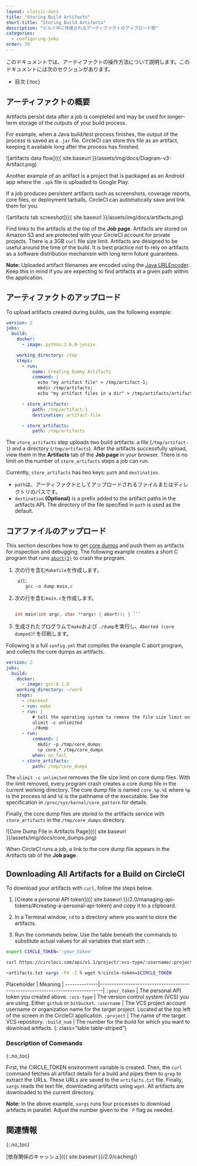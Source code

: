 ```yaml
---
layout: classic-docs
title: "Storing Build Artifacts"
short-title: "Storing Build Artifacts"
description: "ビルド中に作成されるアーティファクトのアップロード例"
categories:
  - configuring-jobs
order: 70
---
```

このドキュメントでは、アーティファクトの操作方法について説明します。このドキュメントには次のセクションがあります。

* 目次
{:toc}

## アーティファクトの概要

Artifacts persist data after a job is completed and may be used for longer-term storage of the outputs of your build process.

For example, when a Java build/test process finishes, the output of the process is saved as a `.jar` file. CircleCI can store this file as an artifact, keeping it available long after the process has finished.

![artifacts data flow]({{ site.baseurl }}/assets/img/docs/Diagram-v3-Artifact.png)

Another example of an artifact is a project that is packaged as an Android app where the `.apk` file is uploaded to Google Play.

If a job produces persistent artifacts such as screenshots, coverage reports, core files, or deployment tarballs, CircleCI can automatically save and link them for you.

![artifacts tab screeshot]({{ site.baseurl }}/assets/img/docs/artifacts.png)

Find links to the artifacts at the top of the **Job page**. Artifacts are stored on Amazon S3 and are protected with your CircleCI account for private projects. There is a 3GB `curl` file size limit. Artifacts are designed to be useful around the time of the build. It is best practice not to rely on artifacts as a software distribution mechanism with long term future guarantees.

**Note:** Uploaded artifact filenames are encoded using the [Java URLEncoder](https://docs.oracle.com/javase/7/docs/api/java/net/URLEncoder.html). Keep this in mind if you are expecting to find artifacts at a given path within the application.

## アーティファクトのアップロード

To upload artifacts created during builds, use the following example:

```yaml
version: 2
jobs:
  build:
    docker:
      - image: python:3.6.0-jessie

    working_directory: /tmp
    steps:
      - run:
          name: Creating Dummy Artifacts
          command: |
            echo "my artifact file" > /tmp/artifact-1;
            mkdir /tmp/artifacts;
            echo "my artifact files in a dir" > /tmp/artifacts/artifact-2;

      - store_artifacts:
          path: /tmp/artifact-1
          destination: artifact-file

      - store_artifacts:
          path: /tmp/artifacts
```

The `store_artifacts` step uploads two build artifacts: a file (`/tmp/artifact-1`) and a directory (`/tmp/artifacts`). After the artifacts successfully upload, view them in the **Artifacts** tab of the **Job page** in your browser. There is no limit on the number of `store_artifacts` steps a job can run.

Currently, `store_artifacts` has two keys: `path` and `destination`.

* `path`は、アーティファクトとしてアップロードされるファイルまたはディレクトリのパスです。
* `destination` **(Optional)** is a prefix added to the artifact paths in the artifacts API. The directory of the file specified in `path` is used as the default.

## コアファイルのアップロード

This section describes how to get [core dumps](http://man7.org/linux/man-pages/man5/core.5.html) and push them as artifacts for inspection and debugging. The following example creates a short C program that runs [`abort(3)`](http://man7.org/linux/man-pages/man3/abort.3.html) to crash the program.

1. 次の行を含む`Makefile`を作成します。
    
        all:
           gcc -o dump main.c

2. 次の行を含む`main.c`を作成します。
    
    ```C #include <stdlib.h>
    
    int main(int argc, char **argv) { abort(); } ```

3. 生成されたプログラムで`make`および `./dump`を実行し、`Aborted (core dumped)`! を印刷します。

Following is a full `config.yml` that compiles the example C abort program, and collects the core dumps as artifacts.

```yaml
version: 2
jobs:
  build:
    docker:
      - image: gcc:8.1.0
    working_directory: ~/work
    steps:
      - checkout
      - run: make
      - run: |
          # tell the operating system to remove the file size limit on core dump files 
          ulimit -c unlimited
          ./dump
      - run:
          command: |
            mkdir -p /tmp/core_dumps
            cp core.* /tmp/core_dumps
          when: on_fail
      - store_artifacts:
          path: /tmp/core_dumps
```

The `ulimit -c unlimited` removes the file size limit on core dump files. With the limit removed, every program crash creates a core dump file in the current working directory. The core dump file is named `core.%p.%E` where `%p` is the process id and `%E` is the pathname of the executable. See the specification in `/proc/sys/kernel/core_pattern` for details.

Finally, the core dump files are stored to the artifacts service with `store_artifacts` in the `/tmp/core_dumps` directory.

![Core Dump File in Artifacts Page]({{ site.baseurl }}/assets/img/docs/core_dumps.png)

When CircleCI runs a job, a link to the core dump file appears in the Artifacts tab of the **Job page**.

## Downloading All Artifacts for a Build on CircleCI

To download your artifacts with `curl`, follow the steps below.

1. [Create a personal API token]({{ site.baseurl }}/2.0/managing-api-tokens/#creating-a-personal-api-token) and copy it to a clipboard.

2. In a Terminal window, `cd` to a directory where you want to store the artifacts.

3. Run the commands below. Use the table beneath the commands to substitute actual values for all variables that start with `:`.

```bash
export CIRCLE_TOKEN=':your_token'

curl https://circleci.com/api/v1.1/project/:vcs-type/:username/:project/:build_num/artifacts?circle-token=$CIRCLE_TOKEN | grep -o 'https://[^"]*' > artifacts.txt

<artifacts.txt xargs -P4 -I % wget %?circle-token=$CIRCLE_TOKEN
```

Placeholder | Meaning | \---\---\---\-----|\---\---\---\---\---\---\---\---\---\---\---\---\---\---\---\---\---\---\---\---\---\---\---\---\---\----| `:your_token` | The personal API token you created above. `:vcs-type` | The version control system (VCS) you are using. Either `github` or `bitbucket`. `:username` | The VCS project account username or organization name for the target project. Located at the top left of the screen in the CircleCI application. `:project` | The name of the target VCS repository. `:build_num` | The number for the build for which you want to download artifacts.
{: class="table table-striped"}

### Description of Commands
{:.no_toc}

First, the CIRCLE_TOKEN environment variable is created. Then, the `curl` command fetches all artifact details for a build and pipes them to `grep` to extract the URLs. These URLs are saved to the `artifacts.txt` file. Finally, `xargs` reads the text file, downloading artifacts using `wget`. All artifacts are downloaded to the current directory.

**Note:** In the above example, `xargs` runs four processes to download artifacts in parallel. Adjust the number given to the `-P` flag as needed.

## 関連情報
{:.no_toc}

[依存関係のキャッシュ]({{ site.baseurl }}/2.0/caching/)